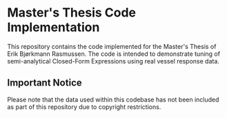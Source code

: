 # Master's Thesis Code Implementation

This repository contains the code implemented for the Master's Thesis of Erik Bjørkmann Rasmussen. The code is intended to demonstrate tuning of semi-analytical Closed-Form Expressions using real vessel response data.

## Important Notice

Please note that the data used within this codebase has not been included as part of this repository due to copyright restrictions.




